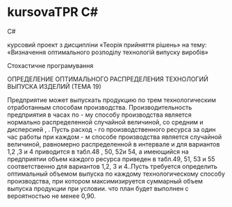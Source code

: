 # kursovaTPR C#

C#

 курсовий проект з дисципліни
 «Теорія прийняття рішень» на тему:
«Визначення оптимального розподілу технологій випуску виробів»

Стохастичне програмування

ОПРЕДЕЛЕНИЕ ОПТИМАЛЬНОГО РАСПРЕДЕЛЕНИЯ ТЕХНОЛОГИЙ ВЫПУСКА ИЗДЕЛИЙ 										(ТЕМА 19)

Предприятие может выпускать продукцию по трем технологическим отработанным способам производства.
Производительность предприятия в часах по   - му способу производства является нормально распределенной случайной величиной,
со средним   и дисперсией  ,  . Пусть расход   - го производственного ресурса за один час работы при каждом   - м способе
производства является случайной величиной, равномерно распределенной в интервале   и  для вариантов 1,2 ,3 и 4 приводится
в табл.48 , 50, 52и 54, а имеющийся на предприятии объем каждого ресурса приведен в табл.49, 51, 53 и 55 соответственно
для вариантов 1,2, 3 и 4..Пусть требуется определить оптимальный объемом выпуска по каждому технологическому способу
производства, при котором максимизируется суммарный объем выпуска продукции при условии. что план будет выполнен с вероятностью не менее 0,90. 






